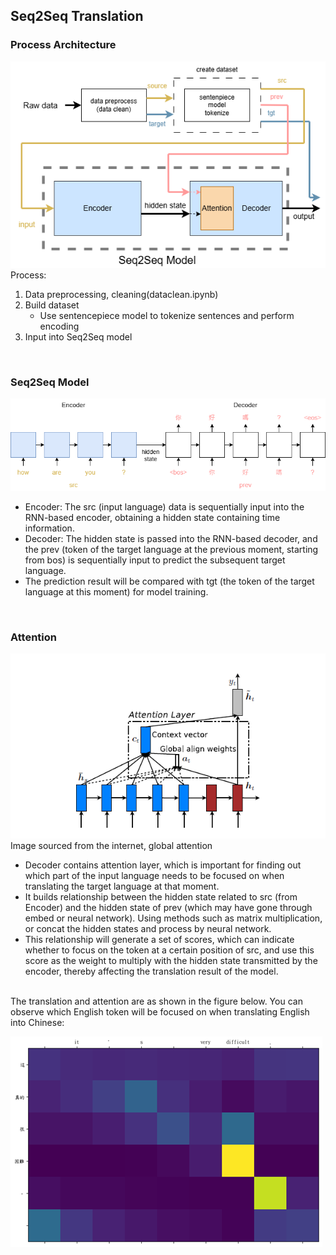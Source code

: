 ## Seq2Seq Translation
### Process Architecture
![modelflow](./images/modelflow.png)
<br>
Process:
1. Data preprocessing, cleaning(dataclean.ipynb)
2. Build dataset
    * Use sentencepiece model to tokenize sentences and perform encoding
3. Input into Seq2Seq model
<br>

### Seq2Seq Model
![seq2seq](./images/seq2seq.png)
<br>
* Encoder: The src (input language) data is sequentially input into the RNN-based encoder, obtaining a hidden state containing time information.
* Decoder: The hidden state is passed into the RNN-based decoder, and the prev (token of the target language at the previous moment, starting from bos)
  is sequentially input to predict the subsequent target language.
* The prediction result will be compared with tgt (the token of the target language at this moment) for model training.
<br>

### Attention
![attention](./images/attention.png)Image sourced from the internet, global attention
<br>
* Decoder contains attention layer, which is important for finding out which part of the input language needs to be focused on when translating the target language at that moment.
* It builds relationship between the hidden state related to src (from Encoder) and the hidden state of prev (which may have gone through embed or neural network).
  Using methods such as matrix multiplication, or concat the hidden states and process by neural network.
* This relationship will generate a set of scores, which can indicate whether to focus on the token at a certain position of src,
  and use this score as the weight to multiply with the hidden state transmitted by the encoder, thereby affecting the translation result of the model.
<br>
The translation and attention are as shown in the figure below. You can observe which English token will be focused on when translating English into Chinese:<br>

![attnmap](./images/attnmap.png)
